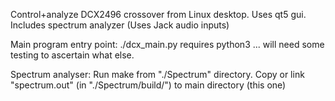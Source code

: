 Control+analyze DCX2496 crossover from Linux desktop. Uses qt5 gui. Includes spectrum analyzer (Uses Jack audio inputs)


Main program entry point: ./dcx_main.py
requires python3 ...  will need some testing to ascertain what else.

Spectrum analyser:
Run make from "./Spectrum" directory.
Copy or link "spectrum.out" (in "./Spectrum/build/") to main directory (this one)
